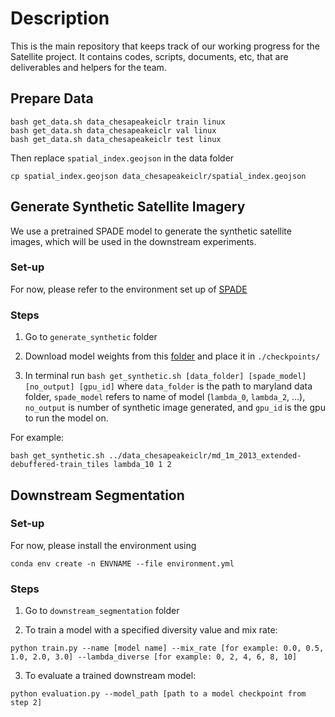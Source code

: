 # Description
This is the main repository that keeps track of our working progress for the Satellite project. It contains codes, scripts, documents, etc, that are deliverables and helpers for the team.

## Prepare Data

```
bash get_data.sh data_chesapeakeiclr train linux
bash get_data.sh data_chesapeakeiclr val linux
bash get_data.sh data_chesapeakeiclr test linux
```

Then replace `spatial_index.geojson` in the data folder
```
cp spatial_index.geojson data_chesapeakeiclr/spatial_index.geojson
```

## Generate Synthetic Satellite Imagery

We use a pretrained SPADE model to generate the synthetic satellite images, which will be used in the downstream experiments.

### Set-up

For now, please refer to the environment set up of [SPADE](https://github.com/nvlabs/spade/#installation)

### Steps

1. Go to `generate_synthetic` folder

2. Download model weights from this [folder](https://drive.google.com/drive/folders/11C1qxiOcIur7rWcom1odeCSQJ7g2sjmz) and place it in `./checkpoints/`

3. In terminal run `bash get_synthetic.sh [data_folder] [spade_model] [no_output] [gpu_id]` where `data_folder` is the path to maryland data folder, `spade_model` refers to name of model (`lambda_0`, `lambda_2`, ...), `no_output` is number of synthetic image generated, and `gpu_id` is the gpu to run the model on.

For example:
```
bash get_synthetic.sh ../data_chesapeakeiclr/md_1m_2013_extended-debuffered-train_tiles lambda_10 1 2
```


## Downstream Segmentation

### Set-up

For now, please install the environment using

```
conda env create -n ENVNAME --file environment.yml
```

### Steps

1. Go to `downstream_segmentation` folder

2. To train a model with a specified diversity value and mix rate:

```
python train.py --name [model name] --mix_rate [for example: 0.0, 0.5, 1.0, 2.0, 3.0] --lambda_diverse [for example: 0, 2, 4, 6, 8, 10]
```

3. To evaluate a trained downstream model:

```
python evaluation.py --model_path [path to a model checkpoint from step 2]
```